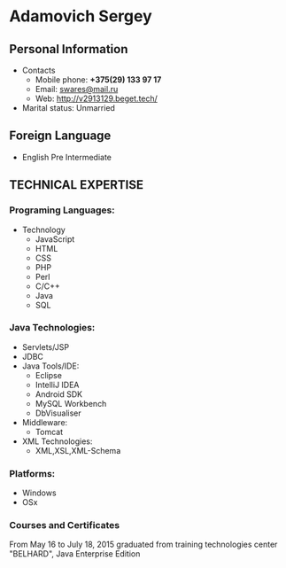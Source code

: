 # Adamovich Sergey

## Personal Information
* Contacts
	* Mobile phone: **+375(29) 133 97 17**
	* Email: 	swares@mail.ru
	* Web:		http://v2913129.beget.tech/
* Marital status:	Unmarried

## Foreign Language
* English			 Pre Intermediate

## TECHNICAL EXPERTISE
### Programing Languages:
* Technology		 
	* JavaScript	
	* HTML	
	* CSS		
	* PHP
	* Perl
	* C/C++
	* Java		
	* SQL		
### Java Technologies:
* Servlets/JSP	
* JDBC
* Java Tools/IDE:
    * Eclipse		
    * IntelliJ IDEA
    * Android SDK
    * MySQL Workbench
    * DbVisualiser
* Middleware:
	* Tomcat
* XML Technologies:
	* XML,XSL,XML-Schema
### Platforms:
* Windows
* OSx

### Courses and Certificates
From May 16 to July 18, 2015 graduated from training technologies center "BELHARD", Java Enterprise Edition

